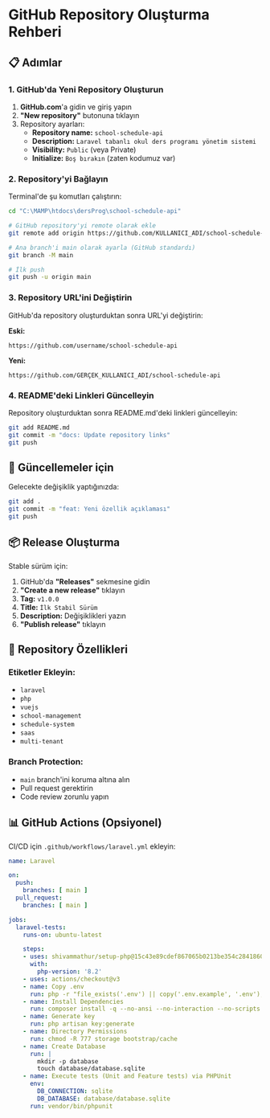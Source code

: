 # GitHub Repository Oluşturma Rehberi

## 📋 Adımlar

### 1. GitHub'da Yeni Repository Oluşturun

1. **GitHub.com**'a gidin ve giriş yapın
2. **"New repository"** butonuna tıklayın
3. Repository ayarları:
   - **Repository name:** `school-schedule-api`
   - **Description:** `Laravel tabanlı okul ders programı yönetim sistemi`
   - **Visibility:** `Public` (veya Private)
   - **Initialize:** `Boş bırakın` (zaten kodumuz var)

### 2. Repository'yi Bağlayın

Terminal'de şu komutları çalıştırın:

```bash
cd "C:\MAMP\htdocs\dersProg\school-schedule-api"

# GitHub repository'yi remote olarak ekle
git remote add origin https://github.com/KULLANICI_ADI/school-schedule-api.git

# Ana branch'i main olarak ayarla (GitHub standardı)
git branch -M main

# İlk push
git push -u origin main
```

### 3. Repository URL'ini Değiştirin

GitHub'da repository oluşturduktan sonra URL'yi değiştirin:

**Eski:**
```
https://github.com/username/school-schedule-api
```

**Yeni:**
```
https://github.com/GERÇEK_KULLANICI_ADI/school-schedule-api
```

### 4. README'deki Linkleri Güncelleyin

Repository oluşturduktan sonra README.md'deki linkleri güncelleyin:

```bash
git add README.md
git commit -m "docs: Update repository links"
git push
```

## 🔄 Güncellemeler için

Gelecekte değişiklik yaptığınızda:

```bash
git add .
git commit -m "feat: Yeni özellik açıklaması"
git push
```

## 📦 Release Oluşturma

Stable sürüm için:

1. GitHub'da **"Releases"** sekmesine gidin
2. **"Create a new release"** tıklayın
3. **Tag:** `v1.0.0`
4. **Title:** `İlk Stabil Sürüm`
5. **Description:** Değişiklikleri yazın
6. **"Publish release"** tıklayın

## 🎯 Repository Özellikleri

### Etiketler Ekleyin:
- `laravel`
- `php`
- `vuejs`
- `school-management`
- `schedule-system`
- `saas`
- `multi-tenant`

### Branch Protection:
- `main` branch'ini koruma altına alın
- Pull request gerektirin
- Code review zorunlu yapın

## 📊 GitHub Actions (Opsiyonel)

CI/CD için `.github/workflows/laravel.yml` ekleyin:

```yaml
name: Laravel

on:
  push:
    branches: [ main ]
  pull_request:
    branches: [ main ]

jobs:
  laravel-tests:
    runs-on: ubuntu-latest

    steps:
    - uses: shivammathur/setup-php@15c43e89cdef867065b0213be354c2841860869e
      with:
        php-version: '8.2'
    - uses: actions/checkout@v3
    - name: Copy .env
      run: php -r "file_exists('.env') || copy('.env.example', '.env');"
    - name: Install Dependencies
      run: composer install -q --no-ansi --no-interaction --no-scripts --no-progress --prefer-dist
    - name: Generate key
      run: php artisan key:generate
    - name: Directory Permissions
      run: chmod -R 777 storage bootstrap/cache
    - name: Create Database
      run: |
        mkdir -p database
        touch database/database.sqlite
    - name: Execute tests (Unit and Feature tests) via PHPUnit
      env:
        DB_CONNECTION: sqlite
        DB_DATABASE: database/database.sqlite
      run: vendor/bin/phpunit
```